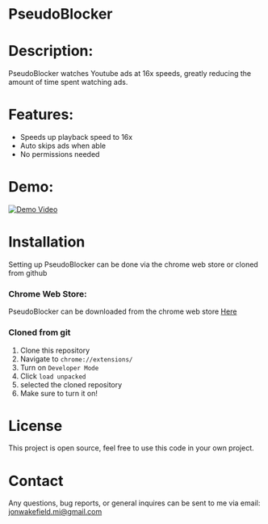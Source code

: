 # PseudoBlocker

# Description:

PseudoBlocker watches Youtube ads at 16x speeds, greatly reducing the amount of time spent watching ads.

# Features:

- Speeds up playback speed to 16x
- Auto skips ads when able
- No permissions needed

# Demo:

[![Demo Video](https://img.youtube.com/vi/cKSr41rk3mo/0.jpg)](https://www.youtube.com/watch?v=cKSr41rk3mo)

# Installation

Setting up PseudoBlocker can be done via the chrome web store or cloned from github

### Chrome Web Store:

PseudoBlocker can be downloaded from the chrome web store [Here](https://chromewebstore.google.com/detail/pseudoblocker/dhknglbhklndbfiibpocgckdhfdagcgb)

### Cloned from git

1. Clone this repository
2. Navigate to `chrome://extensions/`
3. Turn on `Developer Mode`
4. Click `load unpacked`
5. selected the cloned repository
6. Make sure to turn it on!

# License

This project is open source, feel free to use this code in your own project.

# Contact

Any questions, bug reports, or general inquires can be sent to me via email: jonwakefield.mi@gmail.com
